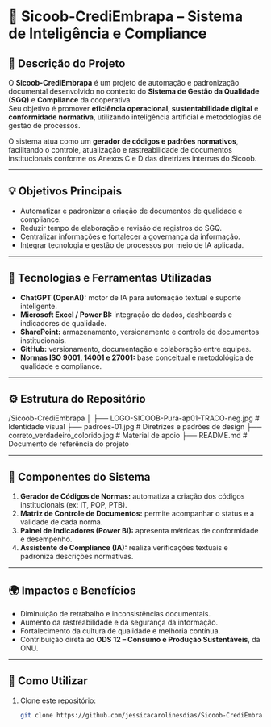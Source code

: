 # 🌱 Sicoob-CrediEmbrapa – Sistema de Inteligência e Compliance

## 📘 Descrição do Projeto
O **Sicoob-CrediEmbrapa** é um projeto de automação e padronização documental desenvolvido no contexto do **Sistema de Gestão da Qualidade (SGQ)** e **Compliance** da cooperativa.  
Seu objetivo é promover **eficiência operacional, sustentabilidade digital** e **conformidade normativa**, utilizando inteligência artificial e metodologias de gestão de processos.

O sistema atua como um **gerador de códigos e padrões normativos**, facilitando o controle, atualização e rastreabilidade de documentos institucionais conforme os Anexos C e D das diretrizes internas do Sicoob.

---

## 💡 Objetivos Principais
- Automatizar e padronizar a criação de documentos de qualidade e compliance.  
- Reduzir tempo de elaboração e revisão de registros do SGQ.  
- Centralizar informações e fortalecer a governança da informação.  
- Integrar tecnologia e gestão de processos por meio de IA aplicada.  

---

## 🧠 Tecnologias e Ferramentas Utilizadas
- **ChatGPT (OpenAI):** motor de IA para automação textual e suporte inteligente.  
- **Microsoft Excel / Power BI:** integração de dados, dashboards e indicadores de qualidade.  
- **SharePoint:** armazenamento, versionamento e controle de documentos institucionais.  
- **GitHub:** versionamento, documentação e colaboração entre equipes.  
- **Normas ISO 9001, 14001 e 27001:** base conceitual e metodológica de qualidade e compliance.  

---

## ⚙️ Estrutura do Repositório
/Sicoob-CrediEmbrapa
│
├── LOGO-SICOOB-Pura-ap01-TRACO-neg.jpg # Identidade visual
├── padroes-01.jpg # Diretrizes e padrões de design
├── correto_verdadeiro_colorido.jpg # Material de apoio
├── README.md # Documento de referência do projeto


---

## 🧩 Componentes do Sistema
1. **Gerador de Códigos de Normas:** automatiza a criação dos códigos institucionais (ex: IT, POP, PTB).  
2. **Matriz de Controle de Documentos:** permite acompanhar o status e a validade de cada norma.  
3. **Painel de Indicadores (Power BI):** apresenta métricas de conformidade e desempenho.  
4. **Assistente de Compliance (IA):** realiza verificações textuais e padroniza descrições normativas.  

---

## 🌍 Impactos e Benefícios
- Diminuição de retrabalho e inconsistências documentais.  
- Aumento da rastreabilidade e da segurança da informação.  
- Fortalecimento da cultura de qualidade e melhoria contínua.  
- Contribuição direta ao **ODS 12 – Consumo e Produção Sustentáveis**, da ONU.  

---

## 🧭 Como Utilizar
1. Clone este repositório:  
   ```bash
   git clone https://github.com/jessicacarolinesdias/Sicoob-CrediEmbrapa.git
